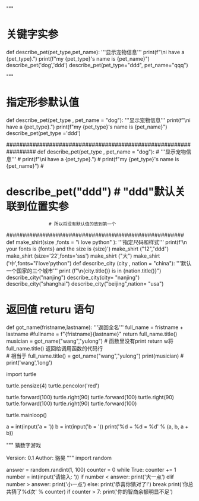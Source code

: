 """
# 关键字实参
def describe_pet(pet_type,pet_name):
    '''显示宠物信息'''
    print(f"\ni have a {pet_type}.")
    print(f"my {pet_type}'s name is {pet_name}")
describe_pet('dog','ddd')
describe_pet(pet_type="ddd", pet_name="qqq")

"""
# 指定形参默认值
def describe_pet(pet_type , pet_name = "dog"):
    '''显示宠物信息'''
    print(f"\ni have a {pet_type}.")
    print(f"my {pet_type}'s name is {pet_name}")
describe_pet(pet_type  ='ddd')  

#################################################################
def describe_pet(pet_type , pet_name = "dog"):                  #
    '''显示宠物信息'''                                         #
    print(f"\ni have a {pet_type}.")                         #
    print(f"my {pet_type}'s name is {pet_name}")          #
# describe_pet("ddd")                                   # "ddd"默认关联到位置实参 
                    # 所以将没有默认值的放到第一个
######################################################
def make_shirt(size ,fonts = "i love python" ):
    '''指定尺码和样式'''
    print(f'\n your fonts is {fonts} and the size is {size}')
make_shirt ("12","ddd")
make_shirt (size='22',fonts='sss')
make_shirt ("大")
make_shirt ('中',fonts="i'love'python")
def describe_city (city , nation = "china"):
    '''默认一个国家的三个城市'''
    print (f"\n{city.title()} is in {nation.title()}")
describe_city("nanjing")
describe_city(city= "nanjing")
describe_city("shanghai")
describe_city("beijing",nation= "usa")


# 返回值    returu 语句
def got_name(fristname,lastname):
    '''返回全名'''
    full_name = fristname + lastname   #fullname = f"{fristname}{lastname}"
    return full_name.title()
musician = got_name("wang","yulong")     # 函数里没有print   return w将 full_name.title() 返回给调用函数的代码行  
                                         # 相当于 full_name.title() = got_name("wang","yulong") 
print(musician)
                        # print('wang','long')

import turtle
   
turtle.pensize(4)
turtle.pencolor('red')
    
turtle.forward(100)
turtle.right(90)
turtle.forward(100)
turtle.right(90)
turtle.forward(100)
turtle.right(90)
turtle.forward(100)
    
turtle.mainloop()            

a = int(input('a = '))
b = int(input('b = '))
print('%d + %d = %d' % (a, b, a + b))

"""
猜数字游戏

Version: 0.1
Author: 骆昊
"""
import random

answer = random.randint(1, 100)
counter = 0
while True:
    counter += 1
    number = int(input('请输入: '))
    if number < answer:
        print('大一点')
    elif number > answer:
        print('小一点')
    else:
        print('恭喜你猜对了!')
        break
print('你总共猜了%d次' % counter)
if counter > 7:
    print('你的智商余额明显不足')

